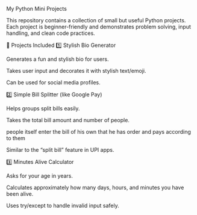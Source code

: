 My Python Mini Projects

This repository contains a collection of small but useful Python projects. Each project is beginner-friendly and demonstrates problem solving, input handling, and clean code practices.

🚀 Projects Included
1️⃣ Stylish Bio Generator

Generates a fun and stylish bio for users.

Takes user input and decorates it with stylish text/emoji.

Can be used for social media profiles.

2️⃣ Simple Bill Splitter (like Google Pay)

Helps groups split bills easily.

Takes the total bill amount and number of people.

people itself enter the bill of his own that he has order and pays according to them 

Similar to the “split bill” feature in UPI apps.

3️⃣ Minutes Alive Calculator

Asks for your age in years.

Calculates approximately how many days, hours, and minutes you have been alive.

Uses try/except to handle invalid input safely.
